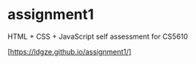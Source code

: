 # assignment1
HTML + CSS + JavaScript self assessment for CS5610

[https://ldgze.github.io/assignment1/]
